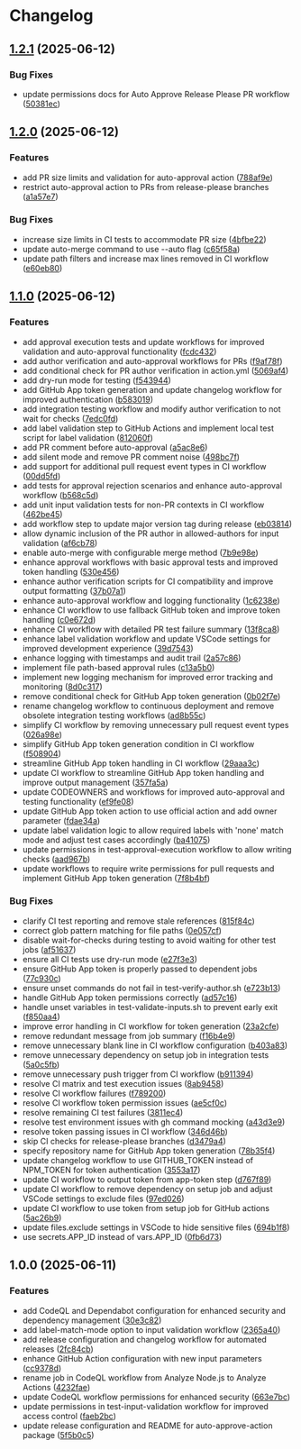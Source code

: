# Changelog

## [1.2.1](https://github.com/lekman/auto-approve-action/compare/auto-approve-action@v1.2.0...auto-approve-action@v1.2.1) (2025-06-12)


### Bug Fixes

* update permissions docs for Auto Approve Release Please PR workflow ([50381ec](https://github.com/lekman/auto-approve-action/commit/50381eced27059671e674d3a706790541c6a6874))

## [1.2.0](https://github.com/lekman/auto-approve-action/compare/auto-approve-action@v1.1.0...auto-approve-action@v1.2.0) (2025-06-12)


### Features

* add PR size limits and validation for auto-approval action ([788af9e](https://github.com/lekman/auto-approve-action/commit/788af9e881054fc714ea538c8e7d35b9008ebd13))
* restrict auto-approval action to PRs from release-please branches ([a1a57e7](https://github.com/lekman/auto-approve-action/commit/a1a57e7ba5899b83bfd4bf5ecd66470a63fa8c16))


### Bug Fixes

* increase size limits in CI tests to accommodate PR size ([4bfbe22](https://github.com/lekman/auto-approve-action/commit/4bfbe22bb796305faf30e44cca2020782adab290))
* update auto-merge command to use --auto flag ([c65f58a](https://github.com/lekman/auto-approve-action/commit/c65f58a5ed8a8ba2788115d5c4daee0a11c909a2))
* update path filters and increase max lines removed in CI workflow ([e60eb80](https://github.com/lekman/auto-approve-action/commit/e60eb8003e7a9db715cd6c38d68593bfb2af6687))

## [1.1.0](https://github.com/lekman/auto-approve-action/compare/auto-approve-action@v1.0.0...auto-approve-action@v1.1.0) (2025-06-12)


### Features

* add approval execution tests and update workflows for improved validation and auto-approval functionality ([fcdc432](https://github.com/lekman/auto-approve-action/commit/fcdc4323cbcbd92371e28548e9ff90bccffe5460))
* add author verification and auto-approval workflows for PRs ([f9af78f](https://github.com/lekman/auto-approve-action/commit/f9af78fa60232cd5c8f3d07ec165bf192230aaf4))
* add conditional check for PR author verification in action.yml ([5069af4](https://github.com/lekman/auto-approve-action/commit/5069af476eeae66cdaf99b91e4553205c888db17))
* add dry-run mode for testing ([f543944](https://github.com/lekman/auto-approve-action/commit/f543944deb304a43096bf69fdbf1eaccc27a9c56))
* add GitHub App token generation and update changelog workflow for improved authentication ([b583019](https://github.com/lekman/auto-approve-action/commit/b583019cadbefa4abc65e4a838ad83ff66842514))
* add integration testing workflow and modify author verification to not wait for checks ([7edc0fd](https://github.com/lekman/auto-approve-action/commit/7edc0fdb288ddbbf50adf41b6ac66a3736b9535b))
* add label validation step to GitHub Actions and implement local test script for label validation ([812060f](https://github.com/lekman/auto-approve-action/commit/812060faf8face865e72251e70f8a62683e85013))
* add PR comment before auto-approval ([a5ac8e6](https://github.com/lekman/auto-approve-action/commit/a5ac8e631230b685e65294d542efff7d7f0fb619))
* add silent mode and remove PR comment noise ([498bc7f](https://github.com/lekman/auto-approve-action/commit/498bc7fc91d5415b68bc1abc7b6a2927b2748e2d))
* add support for additional pull request event types in CI workflow ([00dd5fd](https://github.com/lekman/auto-approve-action/commit/00dd5fdb54628a509d59352415d3d8551fe999d7))
* add tests for approval rejection scenarios and enhance auto-approval workflow ([b568c5d](https://github.com/lekman/auto-approve-action/commit/b568c5d11e3362b2a0c585dac1c8d7cee13528f0))
* add unit input validation tests for non-PR contexts in CI workflow ([462be45](https://github.com/lekman/auto-approve-action/commit/462be457424e545c9463413d8caa8096cbbfe1a1))
* add workflow step to update major version tag during release ([eb03814](https://github.com/lekman/auto-approve-action/commit/eb03814a0bb25455ced988786c5088465db6579c))
* allow dynamic inclusion of the PR author in allowed-authors for input validation ([af6cb78](https://github.com/lekman/auto-approve-action/commit/af6cb78b08d06de53f3d7c8b76284536ed6fd0c9))
* enable auto-merge with configurable merge method ([7b9e98e](https://github.com/lekman/auto-approve-action/commit/7b9e98e3ef8473eb3f6452b97b1b9fa13a14a14a))
* enhance approval workflows with basic approval tests and improved token handling ([530e456](https://github.com/lekman/auto-approve-action/commit/530e456dff8f2d64734421e74be17a6bc07a2999))
* enhance author verification scripts for CI compatibility and improve output formatting ([37b07a1](https://github.com/lekman/auto-approve-action/commit/37b07a1b65889a7a7cfe888feb313d91a9710962))
* enhance auto-approval workflow and logging functionality ([1c6238e](https://github.com/lekman/auto-approve-action/commit/1c6238ec96f2f72a4fbabc9a3677ea226d45ddf9))
* enhance CI workflow to use fallback GitHub token and improve token handling ([c0e672d](https://github.com/lekman/auto-approve-action/commit/c0e672d956de5908cf5f2ea00f8c6189f9645677))
* enhance CI workflow with detailed PR test failure summary ([13f8ca8](https://github.com/lekman/auto-approve-action/commit/13f8ca800a35640fafde6db0ce886b5467623fcc))
* enhance label validation workflow and update VSCode settings for improved development experience ([39d7543](https://github.com/lekman/auto-approve-action/commit/39d7543085b7621adc1f0cfd80511e98c103fe7c))
* enhance logging with timestamps and audit trail ([2a57c86](https://github.com/lekman/auto-approve-action/commit/2a57c86d24d16b74ead0d19e708802639047d68b))
* implement file path-based approval rules ([c13a5b0](https://github.com/lekman/auto-approve-action/commit/c13a5b03e16715e667ec8dd9b215e2e179092256))
* implement new logging mechanism for improved error tracking and monitoring ([8d0c317](https://github.com/lekman/auto-approve-action/commit/8d0c317b387fe177947f33351f9bec89c30b543f))
* remove conditional check for GitHub App token generation ([0b02f7e](https://github.com/lekman/auto-approve-action/commit/0b02f7e5f56045b747ab25947d6bc5f2f5468a0a))
* rename changelog workflow to continuous deployment and remove obsolete integration testing workflows ([ad8b55c](https://github.com/lekman/auto-approve-action/commit/ad8b55c8374a9c2b700a0edf9f96e47daa55b764))
* simplify CI workflow by removing unnecessary pull request event types ([026a98e](https://github.com/lekman/auto-approve-action/commit/026a98e6d2f3014bee74aa22e2bbde05f2352fbb))
* simplify GitHub App token generation condition in CI workflow ([f508904](https://github.com/lekman/auto-approve-action/commit/f508904e9994e03faa601d942242ad58f13a9559))
* streamline GitHub App token handling in CI workflow ([29aaa3c](https://github.com/lekman/auto-approve-action/commit/29aaa3caca5cf5419d572281e4f3895b01746379))
* update CI workflow to streamline GitHub App token handling and improve output management ([357fa5a](https://github.com/lekman/auto-approve-action/commit/357fa5a7f24074e14e8129c1ba7d2d76b72e4c41))
* update CODEOWNERS and workflows for improved auto-approval and testing functionality ([ef9fe08](https://github.com/lekman/auto-approve-action/commit/ef9fe08793329b33535b1bf7cbcc6dbae1ec8fbf))
* update GitHub App token action to use official action and add owner parameter ([fdae34a](https://github.com/lekman/auto-approve-action/commit/fdae34ab9bf8d41365f6bcfd58d76a44511e0f3f))
* update label validation logic to allow required labels with 'none' match mode and adjust test cases accordingly ([ba41075](https://github.com/lekman/auto-approve-action/commit/ba4107583efeb8a5de2c79defb8e11972d0d6c19))
* update permissions in test-approval-execution workflow to allow writing checks ([aad967b](https://github.com/lekman/auto-approve-action/commit/aad967b1aebcafacc3a68b9aa0263f651ac0d839))
* update workflows to require write permissions for pull requests and implement GitHub App token generation ([7f8b4bf](https://github.com/lekman/auto-approve-action/commit/7f8b4bf72a85b713b2e634c59794035b9ce69319))


### Bug Fixes

* clarify CI test reporting and remove stale references ([815f84c](https://github.com/lekman/auto-approve-action/commit/815f84c82f327950b0ba8c458237279d0b840fbf))
* correct glob pattern matching for file paths ([0e057cf](https://github.com/lekman/auto-approve-action/commit/0e057cf479c899f3a530c2342f8a9ec438dbf18c))
* disable wait-for-checks during testing to avoid waiting for other test jobs ([af51637](https://github.com/lekman/auto-approve-action/commit/af51637d42fea306eaae1766dabc220ad335ded4))
* ensure all CI tests use dry-run mode ([e27f3e3](https://github.com/lekman/auto-approve-action/commit/e27f3e38d4354a75b8f2778de656f567ead0e2ab))
* ensure GitHub App token is properly passed to dependent jobs ([77c930c](https://github.com/lekman/auto-approve-action/commit/77c930c5292e919a2b3c1bef9051f0172779d714))
* ensure unset commands do not fail in test-verify-author.sh ([e723b13](https://github.com/lekman/auto-approve-action/commit/e723b13fcc429b3e9c1b0c19d6c5a3bbabc01016))
* handle GitHub App token permissions correctly ([ad57c16](https://github.com/lekman/auto-approve-action/commit/ad57c1636452c69bb76132a557871cbb37532928))
* handle unset variables in test-validate-inputs.sh to prevent early exit ([f850aa4](https://github.com/lekman/auto-approve-action/commit/f850aa48650f3c7f7410716f8ccdd07c0e800e4a))
* improve error handling in CI workflow for token generation ([23a2cfe](https://github.com/lekman/auto-approve-action/commit/23a2cfe4272d106361911a8af07a087f7fc32b64))
* remove redundant message from job summary ([f16b4e9](https://github.com/lekman/auto-approve-action/commit/f16b4e98063b49aae92c36d556d22f004add6c6f))
* remove unnecessary blank line in CI workflow configuration ([b403a83](https://github.com/lekman/auto-approve-action/commit/b403a83444cf9be156569666ac6ed2a8c7b562f9))
* remove unnecessary dependency on setup job in integration tests ([5a0c5fb](https://github.com/lekman/auto-approve-action/commit/5a0c5fb89b84907d484bf643dfce3b93d9fb0c31))
* remove unnecessary push trigger from CI workflow ([b911394](https://github.com/lekman/auto-approve-action/commit/b9113943de6534f2cbe31db7d95316e7a8558502))
* resolve CI matrix and test execution issues ([8ab9458](https://github.com/lekman/auto-approve-action/commit/8ab94580335c9d21101b8542cbebc17f7c7f4ab5))
* resolve CI workflow failures ([f789200](https://github.com/lekman/auto-approve-action/commit/f78920099ff9865539161c61dcdf1cc12e827feb))
* resolve CI workflow token permission issues ([ae5cf0c](https://github.com/lekman/auto-approve-action/commit/ae5cf0c85bb31fa6da68f7cfacc66f254ea6aba3))
* resolve remaining CI test failures ([3811ec4](https://github.com/lekman/auto-approve-action/commit/3811ec42d477ed1d55267477dbf363b21200d01a))
* resolve test environment issues with gh command mocking ([a43d3e9](https://github.com/lekman/auto-approve-action/commit/a43d3e95611ce2f2012e12f744436f44bdab049f))
* resolve token passing issues in CI workflow ([346d46b](https://github.com/lekman/auto-approve-action/commit/346d46bbecb058e1f95429c6da4177861b8b1ffd))
* skip CI checks for release-please branches ([d3479a4](https://github.com/lekman/auto-approve-action/commit/d3479a4adbc26fe358c2fce4e06cb00872b0d4d2))
* specify repository name for GitHub App token generation ([78b35f4](https://github.com/lekman/auto-approve-action/commit/78b35f4279d71357a50d7c28878eb10ec307ba91))
* update changelog workflow to use GITHUB_TOKEN instead of NPM_TOKEN for token authentication ([3553a17](https://github.com/lekman/auto-approve-action/commit/3553a1735940f167900fbdaafd289a4b6938bc6b))
* update CI workflow to output token from app-token step ([d767f89](https://github.com/lekman/auto-approve-action/commit/d767f89c9097307061f80b3aa26de3d5f210fac1))
* update CI workflow to remove dependency on setup job and adjust VSCode settings to exclude files ([97ed026](https://github.com/lekman/auto-approve-action/commit/97ed0266fe91ff572503522d188af763cb0e19fb))
* update CI workflow to use token from setup job for GitHub actions ([5ac26b9](https://github.com/lekman/auto-approve-action/commit/5ac26b954658c51692440a1c5e65fc13e5c6c96d))
* update files.exclude settings in VSCode to hide sensitive files ([694b1f8](https://github.com/lekman/auto-approve-action/commit/694b1f8842fb5a5f71b49550bc750f1d633f6b43))
* use secrets.APP_ID instead of vars.APP_ID ([0fb6d73](https://github.com/lekman/auto-approve-action/commit/0fb6d734b5f2aef69a8047e824619cadee9ed6a9))

## 1.0.0 (2025-06-11)


### Features

* add CodeQL and Dependabot configuration for enhanced security and dependency management ([30e3c82](https://github.com/lekman/auto-approve-action/commit/30e3c82b8c3b2d7957ec36d70ea3ffefef763887))
* add label-match-mode option to input validation workflow ([2365a40](https://github.com/lekman/auto-approve-action/commit/2365a4081aece304e14e0cdfd1bb978fc5e01080))
* add release configuration and changelog workflow for automated releases ([2fc84cb](https://github.com/lekman/auto-approve-action/commit/2fc84cbe6f9067d617e96b2f9f8f33483ae5b860))
* enhance GitHub Action configuration with new input parameters ([cc9378d](https://github.com/lekman/auto-approve-action/commit/cc9378d638fa3da3eb00f15a0abde5b736b812bc))
* rename job in CodeQL workflow from Analyze Node.js to Analyze Actions ([4232fae](https://github.com/lekman/auto-approve-action/commit/4232fae440f248fed287616befb5629e1ea49aa5))
* update CodeQL workflow permissions for enhanced security ([663e7bc](https://github.com/lekman/auto-approve-action/commit/663e7bce8dd1fcc1155d9fae2c9d96adef2bb991))
* update permissions in test-input-validation workflow for improved access control ([faeb2bc](https://github.com/lekman/auto-approve-action/commit/faeb2bc2546a8606e3e3402a1b8c218828966a4a))
* update release configuration and README for auto-approve-action package ([5f5b0c5](https://github.com/lekman/auto-approve-action/commit/5f5b0c55f2af265f9a85821f54bcd63b53960362))
